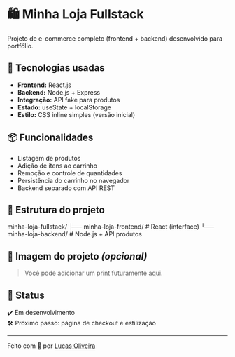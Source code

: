# 🛍️ Minha Loja Fullstack

Projeto de e-commerce completo (frontend + backend) desenvolvido para portfólio.

## 🚀 Tecnologias usadas

- **Frontend:** React.js
- **Backend:** Node.js + Express
- **Integração:** API fake para produtos
- **Estado:** useState + localStorage
- **Estilo:** CSS inline simples (versão inicial)

## 📦 Funcionalidades

- Listagem de produtos
- Adição de itens ao carrinho
- Remoção e controle de quantidades
- Persistência do carrinho no navegador
- Backend separado com API REST

## 📁 Estrutura do projeto

minha-loja-fullstack/
├── minha-loja-frontend/ # React (interface)
└── minha-loja-backend/ # Node.js + API produtos


## 📸 Imagem do projeto *(opcional)*

> Você pode adicionar um print futuramente aqui.

## 🧪 Status

✔️ Em desenvolvimento  
🛠️ Próximo passo: página de checkout e estilização

---

Feito com 💙 por [Lucas Oliveira](https://github.com/Lucasods06)
